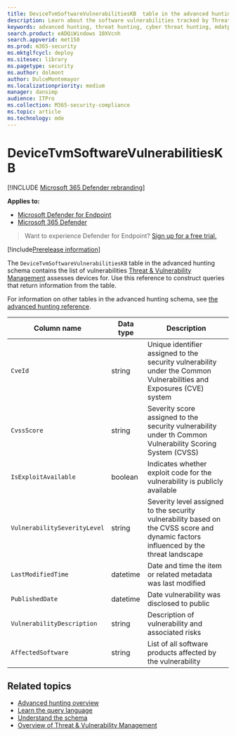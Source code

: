 ```yaml
---
title: DeviceTvmSoftwareVulnerabilitiesKB  table in the advanced hunting schema
description: Learn about the software vulnerabilities tracked by Threat & Vulnerability Management in the DeviceTvmSoftwareVulnerabilitiesKB table of the advanced hunting schema.
keywords: advanced hunting, threat hunting, cyber threat hunting, mdatp, microsoft defender atp, wdatp search, query, telemetry, schema reference, kusto, table, column, data type, description, threat & vulnerability management, TVM, device management, software, inventory, vulnerabilities, CVE ID, CVSS, DeviceTvmSoftwareVulnerabilitiesKB
search.product: eADQiWindows 10XVcnh
search.appverid: met150
ms.prod: m365-security
ms.mktglfcycl: deploy
ms.sitesec: library
ms.pagetype: security
ms.author: dolmont
author: DulceMontemayor
ms.localizationpriority: medium
manager: dansimp
audience: ITPro
ms.collection: M365-security-compliance
ms.topic: article
ms.technology: mde
---
```


# DeviceTvmSoftwareVulnerabilitiesKB 

[!INCLUDE [Microsoft 365 Defender rebranding](../../includes/microsoft-defender.md)]

**Applies to:**
- [Microsoft Defender for Endpoint](https://go.microsoft.com/fwlink/p/?linkid=2154037)
- [Microsoft 365 Defender](https://go.microsoft.com/fwlink/?linkid=2118804)

>Want to experience Defender for Endpoint? [Sign up for a free trial.](https://www.microsoft.com/WindowsForBusiness/windows-atp?ocid=docs-wdatp-advancedhuntingref-abovefoldlink)

[!include[Prerelease information](../../includes/prerelease.md)]

The `DeviceTvmSoftwareVulnerabilitiesKB` table in the advanced hunting schema contains the list of vulnerabilities [Threat & Vulnerability Management](next-gen-threat-and-vuln-mgt.md) assesses devices for. Use this reference to construct queries that return information from the table.

For information on other tables in the advanced hunting schema, see [the advanced hunting reference](advanced-hunting-reference.md).

| Column name | Data type | Description |
|-------------|-----------|-------------|
| `CveId` | string | Unique identifier assigned to the security vulnerability under the Common Vulnerabilities and Exposures (CVE) system |
| `CvssScore` | string | Severity score assigned to the security vulnerability under th Common Vulnerability Scoring System (CVSS) |
| `IsExploitAvailable` | boolean | Indicates whether exploit code for the vulnerability is publicly available |
| `VulnerabilitySeverityLevel` | string | Severity level assigned to the security vulnerability based on the CVSS score and dynamic factors influenced by the threat landscape |
| `LastModifiedTime` | datetime | Date and time the item or related metadata was last modified |
| `PublishedDate` | datetime | Date vulnerability was disclosed to public |
| `VulnerabilityDescription` | string | Description of vulnerability and associated risks |
| `AffectedSoftware` | string | List of all software products affected by the vulnerability |

## Related topics

- [Advanced hunting overview](advanced-hunting-overview.md)
- [Learn the query language](advanced-hunting-query-language.md)
- [Understand the schema](advanced-hunting-schema-reference.md)
- [Overview of Threat & Vulnerability Management](next-gen-threat-and-vuln-mgt.md)
